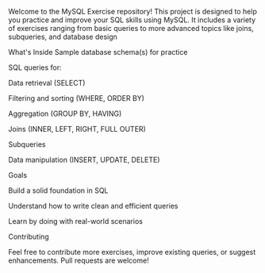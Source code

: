 Welcome to the MySQL Exercise repository! This project is designed to help you practice and improve your SQL skills using MySQL. It includes a variety of exercises ranging from basic queries to more advanced topics like joins, subqueries, and database design

What's Inside
Sample database schema(s) for practice

SQL queries for:

Data retrieval (SELECT)

Filtering and sorting (WHERE, ORDER BY)

Aggregation (GROUP BY, HAVING)

Joins (INNER, LEFT, RIGHT, FULL OUTER)

Subqueries

Data manipulation (INSERT, UPDATE, DELETE)

Goals

Build a solid foundation in SQL

Understand how to write clean and efficient queries

Learn by doing with real-world scenarios

Contributing

Feel free to contribute more exercises, improve existing queries, or suggest enhancements. Pull requests are welcome!
